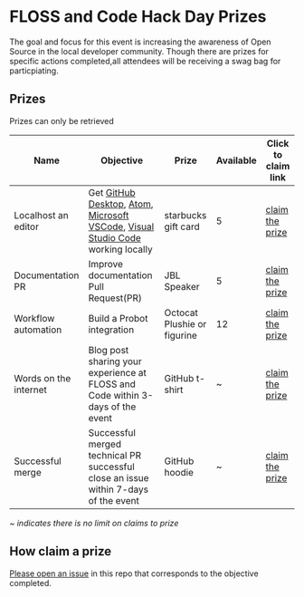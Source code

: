 # FLOSS and Code Hack Day Prizes

The goal and focus for this event is increasing the awareness of Open Source in the local developer community. Though there are prizes for specific actions completed,all attendees will be receiving a swag bag for particpiating. 

## Prizes

Prizes can only be retrieved 

|Name|Objective|Prize|Available| Click to claim link|
|-|-|-|-|-|
|Localhost an editor|Get [GitHub Desktop](https://github.com/desktop/desktop/blob/development/docs/contributing/setup.md), [Atom](https://github.com/atom/atom/blob/master/CONTRIBUTING.md), [Microsoft VSCode](https://github.com/microsoft/vscode-pull-request-github#getting-started), [Visual Studio Code](https://github.com/github/VisualStudio/blob/master/CONTRIBUTING.md) working locally |starbucks gift card|5|[claim the prize](https://github.com/ohub-floss-atl/prizes/issues/new?assignees=&labels=Localhost+an+editor&template=-prize-request--running-it-local--.md&title=%5BPrize%5D)|
|Documentation PR|Improve documentation Pull Request(PR) |JBL Speaker|5|[claim the prize](https://github.com/ohub-floss-atl/prizes/issues/new?assignees=&labels=documentation+fix&template=-prize-request--improve-documentation-pull-request-pr--.md&title=%5BPrize%5D)|
|Workflow automation|Build a Probot integration |Octocat Plushie or figurine|12|[claim the prize](https://github.com/ohub-floss-atl/prizes/issues/new?assignees=&labels=probot+integration&template=-prize-request--Build-a-Probot-integration--.md&title=%5BPrize%5D)|
|Words on the internet|Blog post sharing your experience at FLOSS and Code within 3-days of the event |GitHub t-shirt|~|[claim the prize](https://github.com/ohub-floss-atl/prizes/issues/new?assignees=&labels=documentation+fix&template=-blog.md&title=%5BPrize%5D+Words+on+the+internet)|
|Successful merge|Successful merged technical PR successful close an issue within 7-days of the event |GitHub hoodie|~|[claim the prize](https://github.com/ohub-floss-atl/prizes/issues/new?assignees=&labels=merged&template=merge.md&title=%5BPrize%5D+Successful+merge)|

*~* *indicates there is no limit on claims to prize*

## How claim a prize
[Please open an issue](https://github.com/ohub-floss-atl/prizes/issues/new/choose) in this repo that corresponds to the objective completed.

